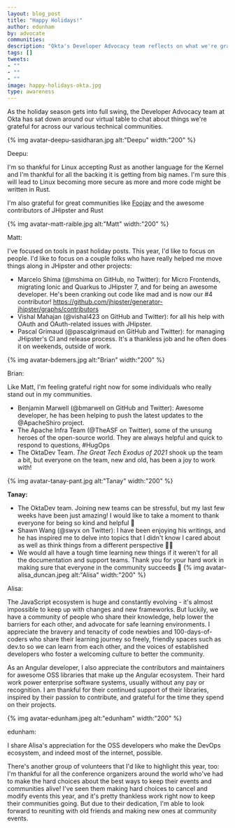 ```yaml
---
layout: blog_post
title: "Happy Holidays!"
author: edunham
by: advocate
communities: 
description: "Okta's Developer Advocacy team reflects on what we're grateful for in 2021"
tags: []
tweets:
- ""
- ""
- ""
image: happy-holidays-okta.jpg
type: awareness
---
```


As the holiday season gets into full swing, the Developer Advocacy team at Okta has sat down around our virtual table to chat about things we're grateful for across our various technical communities. 

{% img avatar-deepu-sasidharan.jpg alt:"Deepu" width:"200" %}

Deepu:

I'm so thankful for Linux accepting Rust as another language for the Kernel and I'm thankful for all the backing it is getting from big names. I'm sure this will lead to Linux becoming more secure as more and more code might be written in Rust.

I'm also grateful for great communities like [Foojay](https://foojay.io/) and the awesome contributors of JHipster and Rust

{% img avatar-matt-raible.jpg alt:"Matt" width:"200" %}

Matt:

I've focused on tools in past holiday posts. This year, I'd like to focus on people. I'd like to focus on a couple folks who have really helped me move things along in JHipster and other projects:

- Marcelo Shima (@mshima on GitHub, no Twitter): for Micro Frontends, migrating Ionic and Quarkus to JHipster 7, and for being an awesome developer. He's been cranking out code like mad and is now our #4 contributor! https://github.com/jhipster/generator-jhipster/graphs/contributors
- Vishal Mahajan (@vishal423 on GitHub and Twitter): for all his help with OAuth and OAuth-related issues with JHipster.
- Pascal Grimaud (@pascalgrimaud on GitHub and Twitter): for managing JHipster's CI and release process. It's a thankless job and he often does it on weekends, outside of work.

{% img avatar-bdemers.jpg alt:"Brian" width:"200" %}

Brian:

Like Matt, I'm feeling grateful right now for some individuals who really stand out in my communities. 

- Benjamin Marwell (@bmarwell on GitHub and Twitter): Awesome developer, he has been helping to push the latest updates to the @ApacheShiro project.
- The Apache Infra Team (@TheASF on Twitter), some of the unsung heroes of the open-source world. They are always helpful and quick to respond to questions, #HugOps
- The OktaDev Team. _The Great Tech Exodus of 2021_ shook up the team a bit, but everyone on the team, new and old, has been a joy to work with!


{% img avatar-tanay-pant.jpg alt:"Tanay" width:"200" %}

**Tanay:** 

- The OktaDev team. Joining new teams can be stressful, but my last few weeks have been just amazing! I would like to take a moment to thank everyone for being so kind and helpful 🤗
- Shawn Wang (@swyx on Twitter): I have been enjoying his writings, and he has inspired me to delve into topics that I didn't know I cared about as well as think things from a different perspective 👨‍🏫
- We would all have a tough time learning new things if it weren't for all the documentation and support teams. Thank you for your hard work in making sure that everyone in the community succeeds 🙌 
{% img avatar-alisa_duncan.jpeg alt:"Alisa" width:"200" %}

Alisa:

The JavaScript ecosystem is huge and constantly evolving - it's almost impossible to keep up with changes and new frameworks. But luckily, we have a community of people who share their knowledge, help lower the barriers for each other, and advocate for safe learning environments. I appreciate the bravery and tenacity of code newbies and 100-days-of-coders who share their learning journey so freely, friendly spaces such as dev.to so we can learn from each other, and the voices of established developers who foster a welcoming culture to better the community. 

As an Angular developer, I also appreciate the contributors and maintainers for awesome OSS libraries that make up the Angular ecosystem. Their hard work power enterprise software systems, usually without any pay or recognition. I am thankful for their continued support of their libraries, inspired by their passion to contribute, and grateful for the time they spend on their projects. 

{% img avatar-edunham.jpeg alt:"edunham" width:"200" %}

edunham: 

I share Alisa's appreciation for the OSS developers who make the DevOps ecosystem, and indeed most of the internet, possible. 

There's another group of volunteers that I'd like to highlight this year, too: I'm thankful for all the conference organizers around the world who've had to make the hard choices about the best ways to keep their events and communities alive! I've seen them making hard choices to cancel and modify events this year, and it's pretty thankless work right now to keep their communities going. But due to their dedication, I'm able to look forward to reuniting with old friends and making new ones at community events. 


